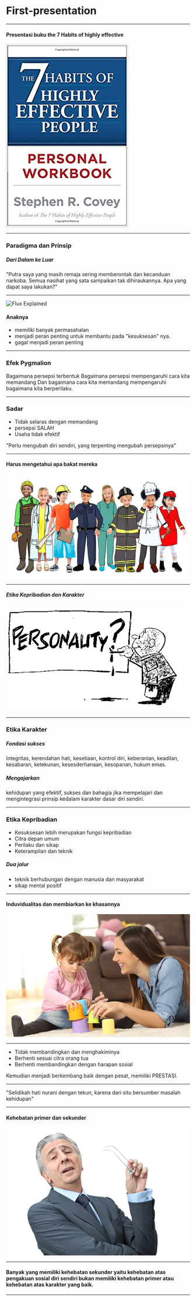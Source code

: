 # First-presentation

---

#### Presentasi buku the 7 Habits of highly effective


![Flux Explained](https://raw.githubusercontent.com/youvandra/first-presentasi/master/bukufix.jpg)

---

### Paradigma dan Prinsip
##### Dari Dalam ke Luar

"Putra saya yang masih remaja sering memberontak dan kecanduan narkoba. Semua nasihat yang sata sampaikan tak dihiraukannya. Apa yang dapat saya lakukan?"

---

![Flux Explained]()
#### Anaknya
- memiliki banyak permasahalan
- menjadi peran penting untuk membantu pada "kesuksesan" nya.
- gagal menjadi peran penting

---

### Efek Pygmalion

Bagaimana persepsi terbentuk
Bagaimana persepsi mempengaruhi cara kita memandang
Dan bagaimana cara kita memandang mempengaruhi bagaimana kita berperilaku.

---

### Sadar

- Tidak selaras dengan memandang
- persepsi SALAH
- Usaha tidak efektif

"Perlu mengubah diri sendiri, yang terpenting mengubah persepsinya"

---

#### Harus mengetahui apa bakat mereka
![Flux Explained](https://raw.githubusercontent.com/youvandra/first-presentasi/master/093348600_1487356997-ProjectImages_Pentingnya-Mengenali-Bakat-Anak-Sejak-Dini.jpg)

---

##### Etika Kepribadian dan Karakter
![Flux Explained](https://raw.githubusercontent.com/youvandra/first-presentasi/master/personality.jpg)

---

### Etika Karakter
##### Fondasi sukses
Integritas, kerendahan hati, kesetiaan, kontrol diri, keberanian, keadilan, kesabaran, ketekunan, kesesderhanaan, kesopanan, hukum emas.
##### Mengajarkan
kehidupan yang efektif, sukses dan bahagia jika mempelajari dan mengintegrasi prinsip kedalam karakter dasar diri sendiri.

---

### Etika Kepribadian
- Kesuksesan lebih merupakan fungsi kepribadian
- Citra depan umum
- Perilaku dan sikap
- Keterampilan dan teknik
##### Dua jalur
- teknik berhubungan dengan manusia dan masyarakat
- sikap mental positif

---

#### Induvidualitas dan membiarkan ke khasannya
![Flux Explained](https://raw.githubusercontent.com/youvandra/first-presentasi/master/a-babysitter-the-top-tips-for-hiring-a-basitter-for-the-first-time.jpg)

---

- Tidak membandingkan dan menghakiminya
- Berhenti sesuai citra orang tua
- Berhenti membandingkan dengan harapan sosial

Kemudian menjadi berkembang baik dengan pesat, memiliki PRESTASI.

---

"Selidikah hati nurani dengan tekun, karena dari situ bersumber masalah kehidupan"

---

#### Kehebatan primer dan sekunder
![Flux Explained](https://raw.githubusercontent.com/youvandra/first-presentasi/master/GQ_Day5_Ciri-Ciri-Pribadi-Sombong.png)

---

#### Banyak yang memiliki kehebatan sekunder yaitu kehebatan atas pengakuan sosial diri sendiri bukan memiliki kehebatan primer atau kehebatan atas karakter yang baik.


---


